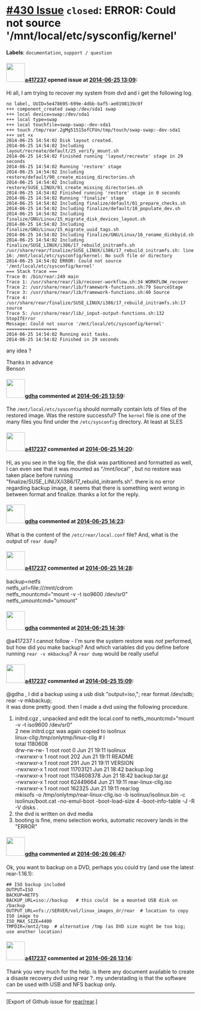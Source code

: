 [\#430 Issue](https://github.com/rear/rear/issues/430) `closed`: ERROR: Could not source '/mnt/local/etc/sysconfig/kernel'
==========================================================================================================================

**Labels**: `documentation`, `support / question`

#### <img src="https://avatars.githubusercontent.com/u/7985802?v=4" width="50">[a417237](https://github.com/a417237) opened issue at [2014-06-25 13:09](https://github.com/rear/rear/issues/430):

Hi all, I am trying to recover my system from dvd and i get the
following log.

    no label, UUID=5e478695-699e-4dbb-baf5-ae0198139c0f
    +++ component_created swap:/dev/sda1 swap
    +++ local device=swap:/dev/sda1
    +++ local type=swap
    +++ local touchfile=swap-swap:-dev-sda1
    +++ touch /tmp/rear.2gMg5151SofCFUn/tmp/touch/swap-swap:-dev-sda1
    +++ set +x
    2014-06-25 14:54:02 Disk layout created.
    2014-06-25 14:54:02 Including layout/recreate/default/25_verify_mount.sh
    2014-06-25 14:54:02 Finished running 'layout/recreate' stage in 29 seconds
    2014-06-25 14:54:02 Running 'restore' stage
    2014-06-25 14:54:02 Including restore/default/90_create_missing_directories.sh
    2014-06-25 14:54:02 Including restore/SUSE_LINUX/91_create_missing_directories.sh
    2014-06-25 14:54:02 Finished running 'restore' stage in 0 seconds
    2014-06-25 14:54:02 Running 'finalize' stage
    2014-06-25 14:54:02 Including finalize/default/01_prepare_checks.sh
    2014-06-25 14:54:02 Including finalize/default/10_populate_dev.sh
    2014-06-25 14:54:02 Including finalize/GNU/Linux/15_migrate_disk_devices_layout.sh
    2014-06-25 14:54:02 Including finalize/GNU/Linux/15_migrate_uuid_tags.sh
    2014-06-25 14:54:02 Including finalize/GNU/Linux/16_rename_diskbyid.sh
    2014-06-25 14:54:02 Including finalize/SUSE_LINUX/i386/17_rebuild_initramfs.sh
    /usr/share/rear/finalize/SUSE_LINUX/i386/17_rebuild_initramfs.sh: line 16: /mnt/local/etc/sysconfig/kernel: No such file or directory
    2014-06-25 14:54:02 ERROR: Could not source '/mnt/local/etc/sysconfig/kernel'
    === Stack trace ===
    Trace 0: /bin/rear:249 main
    Trace 1: /usr/share/rear/lib/recover-workflow.sh:34 WORKFLOW_recover
    Trace 2: /usr/share/rear/lib/framework-functions.sh:79 SourceStage
    Trace 3: /usr/share/rear/lib/framework-functions.sh:40 Source
    Trace 4: /usr/share/rear/finalize/SUSE_LINUX/i386/17_rebuild_initramfs.sh:17 source
    Trace 5: /usr/share/rear/lib/_input-output-functions.sh:132 StopIfError
    Message: Could not source '/mnt/local/etc/sysconfig/kernel'
    ===================
    2014-06-25 14:54:02 Running exit tasks.
    2014-06-25 14:54:02 Finished in 29 seconds

any idea ?

Thanks in advance  
Benson

#### <img src="https://avatars.githubusercontent.com/u/888633?u=cdaeb31efcc0048d3619651aa18dd4b76e636b21&v=4" width="50">[gdha](https://github.com/gdha) commented at [2014-06-25 13:59](https://github.com/rear/rear/issues/430#issuecomment-47104050):

The `/mnt/local/etc/sysconfig` should normally contain lots of files of
the restored image. Was the restore successful? The `kernel` file is one
of the many files you find under the `/etc/sysconfig` directory. At
least at SLES

#### <img src="https://avatars.githubusercontent.com/u/7985802?v=4" width="50">[a417237](https://github.com/a417237) commented at [2014-06-25 14:20](https://github.com/rear/rear/issues/430#issuecomment-47106840):

Hi, as you see in the log file, the disk was partitioned and formatted
as well, I can even see that it was mounted as "/mnt/local" , but no
restore was taken place before running
"finalize/SUSE\_LINUX/i386/17\_rebuild\_initramfs.sh". there is no error
regarding backup image, it seems that there is something went wrong in
between format and finalize. thanks a lot for the reply.

#### <img src="https://avatars.githubusercontent.com/u/888633?u=cdaeb31efcc0048d3619651aa18dd4b76e636b21&v=4" width="50">[gdha](https://github.com/gdha) commented at [2014-06-25 14:23](https://github.com/rear/rear/issues/430#issuecomment-47107303):

What is the content of the `/etc/rear/local.conf` file? And, what is the
output of `rear dump`?

#### <img src="https://avatars.githubusercontent.com/u/7985802?v=4" width="50">[a417237](https://github.com/a417237) commented at [2014-06-25 14:28](https://github.com/rear/rear/issues/430#issuecomment-47107989):

backup=netfs  
netfs\_url=file:///mnt/cdrom  
netfs\_mountcmd="mount -v -t iso9600 /dev/sr0"  
netfs\_umountcmd="umount"

#### <img src="https://avatars.githubusercontent.com/u/888633?u=cdaeb31efcc0048d3619651aa18dd4b76e636b21&v=4" width="50">[gdha](https://github.com/gdha) commented at [2014-06-25 14:39](https://github.com/rear/rear/issues/430#issuecomment-47109612):

@a417237 I cannot follow - I'm sure the system restore was *not*
performed, but how did you make backup? And which variables did you
define before running `rear -v mkbackup`? A `rear dump` would be really
useful

#### <img src="https://avatars.githubusercontent.com/u/7985802?v=4" width="50">[a417237](https://github.com/a417237) commented at [2014-06-25 15:09](https://github.com/rear/rear/issues/430#issuecomment-47114165):

@gdha , I did a backup using a usb disk "output=iso,"; rear format
/dev/sdb; rear -v mkbackup;  
it was done pretty good. then I made a dvd using the following
procedure.

1.  initrd.cgz , unpacked and edit the local.conf to
    netfs\_mountcmd="mount -v -t iso9600 /dev/sr0"  
    2 new initrd.cgz was again copied to isolinux  
    linux-cllg:/tmp/onlytmp/linux-cllg \# l  
    total 1180608  
    drw-rw-rw- 1 root root 0 Jun 21 19:11 isolinux  
    -rwxrwxr-x 1 root root 202 Jun 21 19:11 README  
    -rwxrwxr-x 1 root root 291 Jun 21 19:11 VERSION  
    -rwxrwxr-x 1 root root 11703121 Jun 21 18:42 backup.log  
    -rwxrwxr-x 1 root root 1134608378 Jun 21 18:42 backup.tar.gz  
    -rwxrwxr-x 1 root root 62449664 Jun 21 19:11 rear-linux-cllg.iso  
    -rwxrwxr-x 1 root root 162325 Jun 21 19:11 rear.log  
    mkisofs -o /tmp/onlytmp/rear-linux-cllg.iso -b isolinux/isolinux.bin
    -c isolinux/boot.cat -no-emul-boot -boot-load-size 4
    -boot-info-table -J -R -V disks .
2.  the dvd is written on dvd media
3.  booting is fine, menu selection works, automatic recovery lands in
    the "ERROR"

#### <img src="https://avatars.githubusercontent.com/u/888633?u=cdaeb31efcc0048d3619651aa18dd4b76e636b21&v=4" width="50">[gdha](https://github.com/gdha) commented at [2014-06-26 06:47](https://github.com/rear/rear/issues/430#issuecomment-47192845):

Ok, you want to backup on a DVD, perhaps you could try (and use the
latest rear-1.16.1):

    ## ISO backup included
    OUTPUT=ISO
    BACKUP=NETFS
    BACKUP_URL=iso://backup   # this could  be a mounted USB disk on /backup
    OUTPUT_URL=nfs://SERVER/vol/linux_images_dr/rear  # location to copy ISO image to
    ISO_MAX_SIZE=4400
    TMPDIR=/mnt2/tmp  # alternative /tmp (as DVD size might be too big; use another location)

#### <img src="https://avatars.githubusercontent.com/u/7985802?v=4" width="50">[a417237](https://github.com/a417237) commented at [2014-06-26 13:14](https://github.com/rear/rear/issues/430#issuecomment-47223582):

Thank you very much for the help. is there any document available to
create a disaste recovery dvd using rear ?. my understading is that the
software can be used with USB and NFS backup only.

------------------------------------------------------------------------

\[Export of Github issue for
[rear/rear](https://github.com/rear/rear).\]
